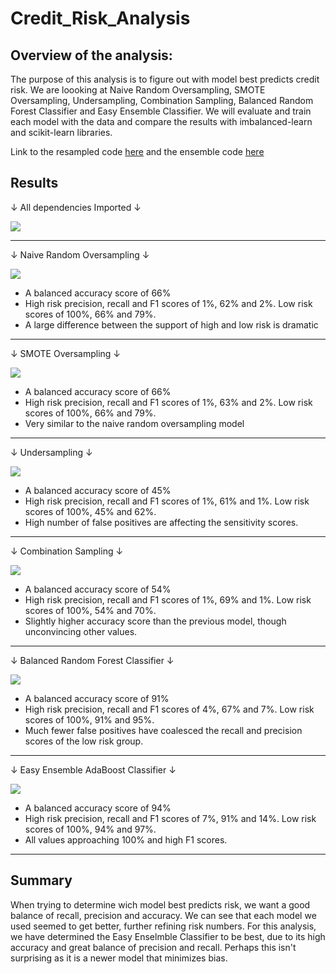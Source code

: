 # Credit_Risk_Analysis

## Overview of the analysis:

The purpose of this analysis is to figure out with model best predicts credit risk. We are loooking at Naive Random Oversampling, SMOTE Oversampling, Undersampling, Combination Sampling, Balanced Random Forest Classifier and Easy Ensemble Classifier. We will evaluate and train each model with the data and compare the results with imbalanced-learn and scikit-learn libraries. 

Link to the resampled code [here](https://github.com/Mikeblanchard/Credit_Risk_Analysis/blob/main/credit_risk_resampling.ipynb) and the ensemble code [here](https://github.com/Mikeblanchard/Credit_Risk_Analysis/blob/main/credit_risk_ensemble.ipynb) 

## Results

 &#8595; All dependencies Imported &#8595;
 
![](https://github.com/Mikeblanchard/Credit_Risk_Analysis/blob/main/Resources/Machine_1.png)
***

&#8595; Naive Random Oversampling &#8595;

![](https://github.com/Mikeblanchard/Credit_Risk_Analysis/blob/main/Resources/Machine_NAIVE_RANDOM_OVERSAMPLING_2.png)
* A balanced accuracy score of 66%
* High risk precision, recall and F1 scores of 1%, 62% and 2%. Low risk scores of 100%, 66% and 79%.
* A large difference between the support of high and low risk is dramatic
***

&#8595; SMOTE Oversampling &#8595;

![](https://github.com/Mikeblanchard/Credit_Risk_Analysis/blob/main/Resources/Machine_SMOTE_OVERSAMPLING_3.png)
* A balanced accuracy score of 66% 
* High risk precision, recall and F1 scores of 1%, 63% and 2%. Low risk scores of 100%, 66% and 79%.
* Very similar to the naive random oversampling model 
***

&#8595; Undersampling &#8595;

![](https://github.com/Mikeblanchard/Credit_Risk_Analysis/blob/main/Resources/Machine_UNDERSAMPLING_4.png)
* A balanced accuracy score of 45% 
* High risk precision, recall and F1 scores of 1%, 61% and 1%. Low risk scores of 100%, 45% and 62%.
* High number of false positives are affecting the sensitivity scores.
***

&#8595; Combination Sampling &#8595;

![](https://github.com/Mikeblanchard/Credit_Risk_Analysis/blob/main/Resources/Machine_COMBINATION_SAMPLING_5.png)
* A balanced accuracy score of 54% 
* High risk precision, recall and F1 scores of 1%, 69% and 1%. Low risk scores of 100%, 54% and 70%.
* Slightly higher accuracy score than the previous model, though unconvincing other values. 
***

&#8595; Balanced Random Forest Classifier &#8595;

![](https://github.com/Mikeblanchard/Credit_Risk_Analysis/blob/main/Resources/Machine_BALANCED_RANDOM_FOREST_CLASSIFIER_5.png)
* A balanced accuracy score of 91%
* High risk precision, recall and F1 scores of 4%, 67% and 7%. Low risk scores of 100%, 91% and 95%.
* Much fewer false positives have coalesced the recall and precision scores of the low risk group.
***

&#8595; Easy Ensemble AdaBoost Classifier &#8595;

![](https://github.com/Mikeblanchard/Credit_Risk_Analysis/blob/main/Resources/Machine_EASY_ENSEMBLE_ADABOOST_CLASSIFIER_6.png)
* A balanced accuracy score of 94% 
* High risk precision, recall and F1 scores of 7%, 91% and 14%. Low risk scores of 100%, 94% and 97%.
* All values approaching 100% and high F1 scores. 
***

## Summary

When trying to determine wich model best predicts risk, we want a good balance of recall, precision and accuracy. We can see that each model we used seemed to get better, further refining risk numbers. For this analysis, we have determined the Easy Enselmble Classifier to be best, due to its high accuracy and great balance of precision and recall. Perhaps this isn't surprising as it is a newer model that minimizes bias. 
